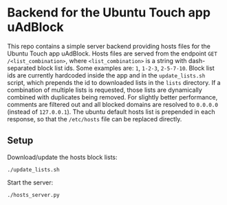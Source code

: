 # Backend for the Ubuntu Touch app uAdBlock

This repo contains a simple server backend providing hosts files for the Ubuntu Touch app uAdBlock. Hosts files are served from the endpoint `GET /<list_combination>`, where `<list_combination>` is a string with dash-separated block list ids. Some examples are: `1`, `1-2-3`, `2-5-7-10`. Block list ids are currently hardcoded inside the app and in the `update_lists.sh` script, which prepends the id to downloaded lists in the `lists` directory. If a combination of multiple lists is requested, those lists are dynamically combined with duplicates being removed. For slightly better performance, comments are filtered out and all blocked domains are resolved to `0.0.0.0` (instead of `127.0.0.1`). The ubuntu default hosts list is prepended in each response, so that the `/etc/hosts` file can be replaced directly.

## Setup

Download/update the hosts block lists:
```
./update_lists.sh
```

Start the server:
```
./hosts_server.py
```

